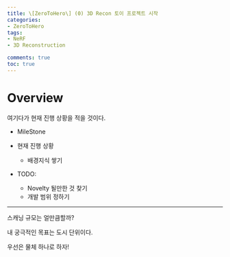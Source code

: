 ```yaml
---
title: \[ZeroToHero\] (0) 3D Recon 토이 프로젝트 시작
categories:
- ZeroToHero
tags:
- NeRF
- 3D Reconstruction

comments: true
toc: true
---
```

# Overview   

여기다가 현재 진행 상황을 적을 것이다.

- MileStone

- 현재 진행 상황
  - 배경지식 쌓기

- TODO: 
  - Novelty 될만한 것 찾기
  - 개발 범위 정하기 
---

스캐닝 규모는 얼만큼할까?

내 궁극적인 목표는 도시 단위이다.

우선은 물체 하나로 하자!
